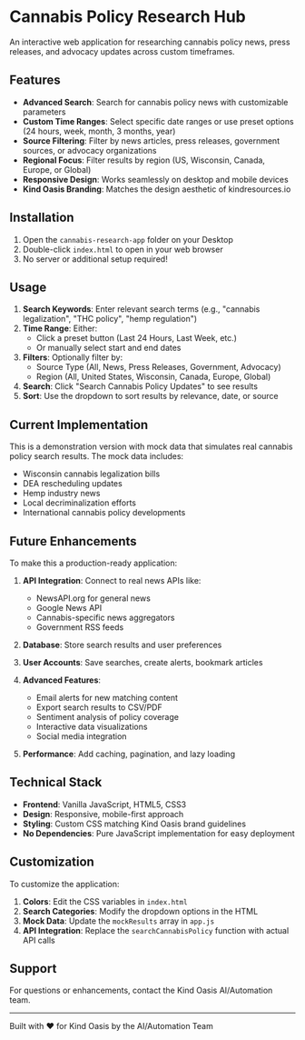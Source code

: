 # Cannabis Policy Research Hub

An interactive web application for researching cannabis policy news, press releases, and advocacy updates across custom timeframes.

## Features

- **Advanced Search**: Search for cannabis policy news with customizable parameters
- **Custom Time Ranges**: Select specific date ranges or use preset options (24 hours, week, month, 3 months, year)
- **Source Filtering**: Filter by news articles, press releases, government sources, or advocacy organizations
- **Regional Focus**: Filter results by region (US, Wisconsin, Canada, Europe, or Global)
- **Responsive Design**: Works seamlessly on desktop and mobile devices
- **Kind Oasis Branding**: Matches the design aesthetic of kindresources.io

## Installation

1. Open the `cannabis-research-app` folder on your Desktop
2. Double-click `index.html` to open in your web browser
3. No server or additional setup required!

## Usage

1. **Search Keywords**: Enter relevant search terms (e.g., "cannabis legalization", "THC policy", "hemp regulation")
2. **Time Range**: Either:
   - Click a preset button (Last 24 Hours, Last Week, etc.)
   - Or manually select start and end dates
3. **Filters**: Optionally filter by:
   - Source Type (All, News, Press Releases, Government, Advocacy)
   - Region (All, United States, Wisconsin, Canada, Europe, Global)
4. **Search**: Click "Search Cannabis Policy Updates" to see results
5. **Sort**: Use the dropdown to sort results by relevance, date, or source

## Current Implementation

This is a demonstration version with mock data that simulates real cannabis policy search results. The mock data includes:
- Wisconsin cannabis legalization bills
- DEA rescheduling updates
- Hemp industry news
- Local decriminalization efforts
- International cannabis policy developments

## Future Enhancements

To make this a production-ready application:

1. **API Integration**: Connect to real news APIs like:
   - NewsAPI.org for general news
   - Google News API
   - Cannabis-specific news aggregators
   - Government RSS feeds

2. **Database**: Store search results and user preferences

3. **User Accounts**: Save searches, create alerts, bookmark articles

4. **Advanced Features**:
   - Email alerts for new matching content
   - Export search results to CSV/PDF
   - Sentiment analysis of policy coverage
   - Interactive data visualizations
   - Social media integration

5. **Performance**: Add caching, pagination, and lazy loading

## Technical Stack

- **Frontend**: Vanilla JavaScript, HTML5, CSS3
- **Design**: Responsive, mobile-first approach
- **Styling**: Custom CSS matching Kind Oasis brand guidelines
- **No Dependencies**: Pure JavaScript implementation for easy deployment

## Customization

To customize the application:

1. **Colors**: Edit the CSS variables in `index.html`
2. **Search Categories**: Modify the dropdown options in the HTML
3. **Mock Data**: Update the `mockResults` array in `app.js`
4. **API Integration**: Replace the `searchCannabisPolicy` function with actual API calls

## Support

For questions or enhancements, contact the Kind Oasis AI/Automation team.

---

Built with ❤️ for Kind Oasis by the AI/Automation Team
